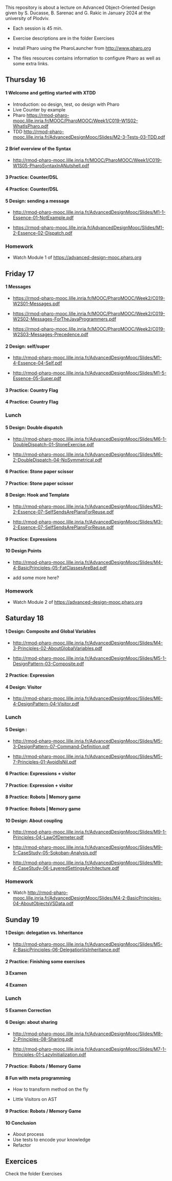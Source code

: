 This repository is about a lecture on Advanced Object-Oriented Design 
given by S. Ducasse, B. Sarenac and G. Rakic in January 2024 at the university of Plodviv.

- Each session is 45 min.

- Exercise descriptions are in the folder Exercises

- Install Pharo using the PharoLauncher from http://www.pharo.org

- The files resources contains information to configure Pharo as well as some extra links.


## Thursday 16

#### 1 Welcome and getting started with XTDD 

- Introduction: oo design, test, oo design with Pharo
- Live Counter by example
- Pharo https://rmod-pharo-mooc.lille.inria.fr/MOOC/PharoMOOC/Week1/C019-W1S02-WhatIsPharo.pdf
- TDD http://rmod-pharo-mooc.lille.inria.fr/AdvancedDesignMooc/Slides/M2-3-Tests-03-TDD.pdf

####  2 Brief overview of the Syntax 

-	http://rmod-pharo-mooc.lille.inria.fr/MOOC/PharoMOOC/Week1/C019-W1S05-PharoSyntaxInANutshell.pdf 

#### 3 Practice: Counter/DSL

####  4 Practice: Counter/DSL

#### 5 Design: sending a message

- http://rmod-pharo-mooc.lille.inria.fr/AdvancedDesignMooc/Slides/M1-1-Essence-01-NotExample.pdf

- https://rmod-pharo-mooc.lille.inria.fr/AdvancedDesignMooc/Slides/M1-2-Essence-02-Dispatch.pdf

### Homework

- Watch Module 1 of https://advanced-design-mooc.pharo.org

## Friday 17

#### 1 Messages

- https://rmod-pharo-mooc.lille.inria.fr/MOOC/PharoMOOC/Week2/C019-W2S01-Messages.pdf

- https://rmod-pharo-mooc.lille.inria.fr/MOOC/PharoMOOC/Week2/C019-W2S02-Messages-ForTheJavaProgrammers.pdf

- https://rmod-pharo-mooc.lille.inria.fr/MOOC/PharoMOOC/Week2/C019-W2S03-Messages-Precedence.pdf

#### 2 Design: self/super

- http://rmod-pharo-mooc.lille.inria.fr/AdvancedDesignMooc/Slides/M1-4-Essence-04-Self.pdf

- http://rmod-pharo-mooc.lille.inria.fr/AdvancedDesignMooc/Slides/M1-5-Essence-05-Super.pdf

#### 3 Practice: Country Flag

#### 4 Practice: Country Flag

### Lunch

#### 5 Design: Double dispatch
	
- http://rmod-pharo-mooc.lille.inria.fr/AdvancedDesignMooc/Slides/M6-1-DoubleDispatch-01-StoneExercise.pdf

- http://rmod-pharo-mooc.lille.inria.fr/AdvancedDesignMooc/Slides/M6-2-DoubleDispatch-04-NoSymmetrical.pdf

#### 6 Practice: Stone paper scissor

#### 7 Practice: Stone paper scissor

#### 8 Design: Hook and Template

- http://rmod-pharo-mooc.lille.inria.fr/AdvancedDesignMooc/Slides/M3-2-Essence-07-SelfSendsArePlansForReuse.pdf

- http://rmod-pharo-mooc.lille.inria.fr/AdvancedDesignMooc/Slides/M3-2-Essence-07-SelfSendsArePlansForReuse.pdf

#### 9 Practice: Expressions

#### 10 Design Points

- http://rmod-pharo-mooc.lille.inria.fr/AdvancedDesignMooc/Slides/M4-4-BasicPrinciples-05-FatClassesAreBad.pdf

- add some more here?

### Homework

- Watch Module 2 of https://advanced-design-mooc.pharo.org



## Saturday 18

#### 1 Design: Composite and Global Variables

- http://rmod-pharo-mooc.lille.inria.fr/AdvancedDesignMooc/Slides/M4-3-Principles-02-AboutGlobalVariables.pdf

- http://rmod-pharo-mooc.lille.inria.fr/AdvancedDesignMooc/Slides/M5-1-DesignPattern-03-Composite.pdf

#### 2 Practice: Expression

#### 4 Design: Visitor

- http://rmod-pharo-mooc.lille.inria.fr/AdvancedDesignMooc/Slides/M6-4-DesignPattern-04-Visitor.pdf

### Lunch

#### 5 Design : 

- http://rmod-pharo-mooc.lille.inria.fr/AdvancedDesignMooc/Slides/M5-3-DesignPattern-07-Command-Definition.pdf

- http://rmod-pharo-mooc.lille.inria.fr/AdvancedDesignMooc/Slides/M5-7-Principles-01-AvoidIsNil.pdf


#### 6 Practice: Expressions + visitor

#### 7 Practice: Expression + visitor

#### 8 Practice: Robots | Memory game

#### 9 Practice: Robots | Memory game



#### 10 Design: About coupling

- http://rmod-pharo-mooc.lille.inria.fr/AdvancedDesignMooc/Slides/M9-1-Principles-04-LawOfDemeter.pdf

- http://rmod-pharo-mooc.lille.inria.fr/AdvancedDesignMooc/Slides/M9-5-CaseStudy-05-Sokoban-Analysis.pdf

- http://rmod-pharo-mooc.lille.inria.fr/AdvancedDesignMooc/Slides/M9-4-CaseStudy-06-LayeredSettingsArchitecture.pdf

### Homework

- Watch http://rmod-pharo-mooc.lille.inria.fr/AdvancedDesignMooc/Slides/M4-2-BasicPrinciples-04-AboutObjectsVSData.pdf



## Sunday 19

#### 1 Design: delegation vs. Inheritance

- http://rmod-pharo-mooc.lille.inria.fr/AdvancedDesignMooc/Slides/M5-4-BasicPrinciples-06-DelegationVsInheritance.pdf

#### 2 Practice: Finishing some exercises

#### 3 Examen 

#### 4 Examen 

### Lunch


#### 5 Examen Correction


#### 6 Design: about sharing

- http://rmod-pharo-mooc.lille.inria.fr/AdvancedDesignMooc/Slides/M8-2-Principles-08-Sharing.pdf

- http://rmod-pharo-mooc.lille.inria.fr/AdvancedDesignMooc/Slides/M7-1-Principles-01-LazyInitialization.pdf

#### 7 Practice: Robots / Memory Game

#### 8 Fun with meta programming

- How to transform method on the fly

- Little Visitors on AST


#### 9 Practice: Robots / Memory Game


#### 10 Conclusion 

- About process
- Use tests to encode your knowledge
- Refactor


## Exercices

Check the folder Exercises


